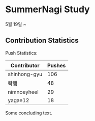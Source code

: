 # SummerNagi Study

5월 19일 ~ 

## Contribution Statistics

Push Statistics:

| Contributor | Pushes |
| ----------- | ------ |
| shinhong-gyu | 106 |
| 락햄 | 48 |
| nimnoeyheel | 29 |
| yagae12 | 18 |

Some concluding text.
